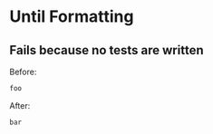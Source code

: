 <!-- gen:mayoverwrite -->
# Until Formatting

## Fails because no tests are written

Before:
```ruby
foo
```

After:
```ruby
bar
```
